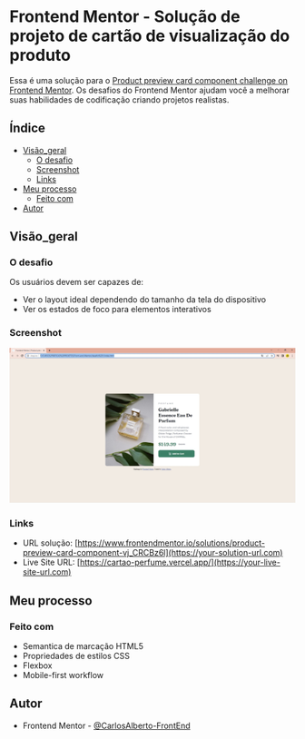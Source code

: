 # Frontend Mentor - Solução de projeto de cartão de visualização do produto

Essa é uma solução para o [Product preview card component challenge on Frontend Mentor](https://www.frontendmentor.io/challenges/product-preview-card-component-GO7UmttRfa). Os desafios do Frontend Mentor ajudam você a melhorar suas habilidades de codificação criando projetos realistas.

## Índice

- [Visão_geral](#visão_geral)
  - [O desafio](#o-desafio)
  - [Screenshot](#screenshot)
  - [Links](#links)
- [Meu processo](#meu-processo)
  - [Feito com](#feito-com)   
- [Autor](#autor)

## Visão_geral

### O desafio

Os usuários devem ser capazes de:

- Ver o layout ideal dependendo do tamanho da tela do dispositivo
- Ver os estados de foco para elementos interativos

### Screenshot

![](./images/screenshot.jpg)

### Links

- URL solução: [https://www.frontendmentor.io/solutions/product-preview-card-component-vj_CRCBz6l](https://your-solution-url.com)
- Live Site URL: [https://cartao-perfume.vercel.app/](https://your-live-site-url.com)

## Meu processo

### Feito com

- Semantica de marcação HTML5
- Propriedades de estilos CSS
- Flexbox
- Mobile-first workflow

## Autor

- Frontend Mentor - [@CarlosAlberto-FrontEnd](https://www.frontendmentor.io/profile/CarlosAlberto-FrontEnd)
